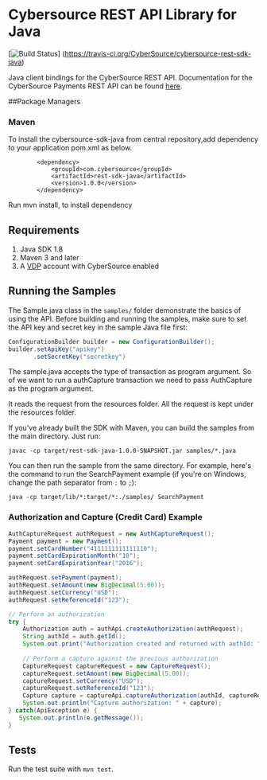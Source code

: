 # Cybersource REST API Library for Java
[![Build Status](https://travis-ci.org/CyberSource/cybersource-rest-sdk-java.png?branch=master)]
(https://travis-ci.org/CyberSource/cybersource-rest-sdk-java)

Java client bindings for the CyberSource REST API. Documentation for the CyberSource Payments REST API can be found [here](https://vdp.visa.com/products/cybersource/reference).

##Package Managers

### Maven
To install the cybersource-sdk-java from central repository,add dependency to your application pom.xml as below.
````
        <dependency>
            <groupId>com.cybersource</groupId>
            <artifactId>rest-sdk-java</artifactId>
            <version>1.0.0</version>
        </dependency> 
````
 Run mvn install, to install dependency

## Requirements
1. Java SDK 1.8  
2. Maven 3 and later  
3. A [VDP](https://vdp.visa.com) account with CyberSource enabled
    
## Running the Samples
The Sample.java class in the ```samples/``` folder demonstrate the basics of using the API. Before building and running the samples, make sure to set the API key and secret key in the sample Java file first:
```java
ConfigurationBuilder builder = new ConfigurationBuilder();
builder.setApiKey("apikey")
       .setSecretKey("secretkey")
```
The sample.java accepts the type of transaction as program argument. So of we want to run a authCapture transaction we need to pass AuthCapture as the program argument.

It reads the request from the resources folder. All the request is kept under the resources folder.

If you've already built the SDK with Maven, you can build the samples from the main directory. Just run:
```
javac -cp target/rest-sdk-java-1.0.0-SNAPSHOT.jar samples/*.java
```

You can then run the sample from the same directory. For example, here's the command to run the SearchPayment example (if you're on Windows, change the path separator from ````:```` to ````;````):
```
java -cp target/lib/*:target/*:./samples/ SearchPayment
```

### Authorization and Capture (Credit Card) Example
```java
AuthCaptureRequest authRequest = new AuthCaptureRequest();
Payment payment = new Payment();
payment.setCardNumber("4111111111111110");
payment.setCardExpirationMonth("10");
payment.setCardExpirationYear("2016");

authRequest.setPayment(payment);
authRequest.setAmount(new BigDecimal(5.00));
authRequest.setCurrency("USD");
authRequest.setReferenceId("123");

// Perform an authorization
try {
    Authorization auth = authApi.createAuthorization(authRequest);
    String authId = auth.getId();
    System.out.print("Authorization created and returned with authId: " + authId);
  
    // Perform a capture against the previous authorization
    CaptureRequest captureRequest = new CaptureRequest();
    captureRequest.setAmount(new BigDecimal(5.00));
    captureRequest.setCurrency("USD");
    captureRequest.setReferenceId("123");
    Capture capture = captureApi.captureAuthorization(authId, captureRequest);
    System.out.println("Capture authorization: " + capture);
} catch(ApiException e) {
   System.out.println(e.getMessage());
}
```
    
## Tests

Run the test suite with ```mvn test```.

